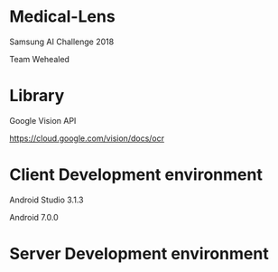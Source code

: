 # Medical-Lens
Samsung AI Challenge 2018

Team Wehealed


# Library
Google Vision API

https://cloud.google.com/vision/docs/ocr


# Client Development environment
Android Studio 3.1.3

Android 7.0.0

# Server Development environment

